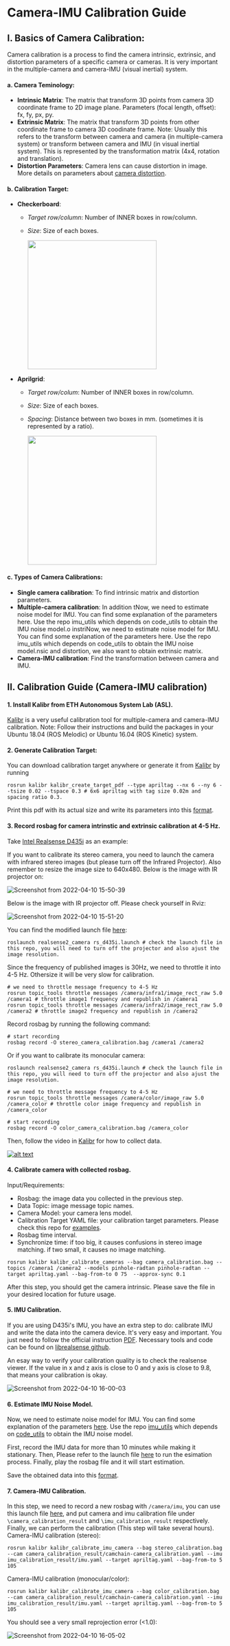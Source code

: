 # Camera-IMU Calibration Guide
## I. Basics of Camera Calibration:
Camera calibration is a process to find the camera intrinsic, extrinsic, and distortion parameters of a specific camera or cameras. It is very important in the multiple-camera and camera-IMU (visual inertial) system.  

#### a. Camera Teminology:
 - **Intrinsic Matrix**: The matrix that transform 3D points from camera 3D coordinate frame to 2D image plane. Parameters (focal length, offset): fx, fy, px, py.
 - **Extrinsic Matrix**: The matrix that transform 3D points from other coordinate frame to camera 3D coodinate frame. Note: Usually this refers to the transform between camera and camera (in multiple-camera system) or transform between camera and IMU (in visual inertial system). This is represented by the transformation matrix (4x4, rotation and translation).
 - **Distortion Parameters**: Camera lens can cause distortion in image. More details on parameters about [camera distortion](https://ori.codes/artificial-intelligence/camera-calibration/camera-distortions/).

#### b. Calibration Target:
 - **Checkerboard**:
   - *Target row/column*: Number of INNER boxes in row/column.
   - *Size*: Size of each boxes.
 
     <img src="https://user-images.githubusercontent.com/55560905/162593666-e2a997c7-1dc2-4203-aaf4-72dbb8b5e61b.png" width="300">
 
 - **Aprilgrid**:
   - *Target row/colum*: Number of INNER boxes in row/column.
   - *Size*: Size of each boxes.
   - *Spacing*: Distance between two boxes in mm. (sometimes it is represented by a ratio).
   
     <img src="https://user-images.githubusercontent.com/55560905/162593770-031a92b6-2994-4da0-9823-dd569ca4de69.png" width="300">
   
#### c. Types of Camera Calibrations:
 - **Single camera calibration**: To find intrinsic matrix and distortion parameters.
 - **Multiple-camera calibration**: In addition tNow, we need to estimate noise model for IMU. You can find some explanation of the parameters here. Use the repo imu_utils which depends on code_utils to obtain the IMU noise model.o instriNow, we need to estimate noise model for IMU. You can find some explanation of the parameters here. Use the repo imu_utils which depends on code_utils to obtain the IMU noise model.nsic and distortion, we also want to obtain extrinsic matrix.
 - **Camera-IMU calibration**: Find the transformation between camera and IMU.


## II. Calibration Guide (Camera-IMU calibration)

#### 1. Install Kalibr from ETH Autonomous System Lab (ASL).
  [Kalibr](https://github.com/ethz-asl/kalibr) is a very useful calibration tool for multiple-camera and camera-IMU calibration. Note: Follow their instructions and build the packages in your Ubuntu 18.04 (ROS Melodic) or Ubuntu 16.04 (ROS Kinetic) system.

#### 2. Generate Calibration Target:
You can download calibration target anywhere or generate it from [Kalibr](https://github.com/ethz-asl/kalibr) by running
```
rosrun kalibr kalibr_create_target_pdf --type apriltag --nx 6 --ny 6 --tsize 0.02 --tspace 0.3 # 6x6 apriltag with tag size 0.02m and spacing ratio 0.3.
```
Print this pdf with its actual size and write its parameters into this [format](https://github.com/Zhefan-Xu/camera-imu-calibration-guide/blob/main/apriltag.yaml).

#### 3. Record rosbag for camera intrinstic and extrinsic calibration at 4-5 Hz.
Take [Intel Realsense D435i](https://www.intelrealsense.com/depth-camera-d435i/) as an example:

If you want to calibrate its stereo camera, you need to launch the camera with infrared stereo images (but please turn off the Infrared Projector). Also remember to resize the image size to 640x480. Below is the image with IR projector on:

![Screenshot from 2022-04-10 15-50-39](https://user-images.githubusercontent.com/55560905/162637326-473fc871-ff19-471d-bea2-fe2bda9d858b.png)

Below is the image with IR projector off. Please check yourself in Rviz:

![Screenshot from 2022-04-10 15-51-20](https://user-images.githubusercontent.com/55560905/162637380-ecc20f1b-034a-4c60-84a5-9c5196aa7c1c.png)

You can find the modified launch file [here](https://github.com/Zhefan-Xu/camera-imu-calibration-guide/blob/main/rs_d435i.launch): 
```Now, we need to estimate noise model for IMU. You can find some explanation of the parameters here. Use the repo imu_utils which depends on code_utils to obtain the IMU noise model.
roslaunch realsense2_camera rs_d435i.launch # check the launch file in this repo, you will need to turn off the projector and also ajust the image resolution.
```
Since the frequency of published images is 30Hz, we need to throttle it into 4-5 Hz. Othersize it will be very slow for calibration.
```
# we need to throttle message frequency to 4-5 Hz
rosrun topic_tools throttle messages /camera/infra1/image_rect_raw 5.0 /camera1 # throttle image1 frequency and republish in /camera1
rosrun topic_tools throttle messages /camera/infra2/image_rect_raw 5.0 /camera2 # throttle image2 frequency and republish in /camera2
```
Record rosbag by running the following command:
```
# start recording
rosbag record -O stereo_camera_calibration.bag /camera1 /camera2
```

Or if you want to calibrate its monocular camera:
```
roslaunch realsense2_camera rs_d435i.launch # check the launch file in this repo, you will need to turn off the projector and also ajust the image resolution.

# we need to throttle message frequency to 4-5 Hz
rosrun topic_tools throttle messages /camera/color/image_raw 5.0 /camera_color # throttle color image frequency and republish in /camera_color

# start recording
rosbag record -O color_camera_calibration.bag /camera_color
```
Then, follow the video in [Kalibr](https://github.com/ethz-asl/kalibr) for how to collect data.

[![alt text](https://user-images.githubusercontent.com/5337083/44033014-50208b8a-9f09-11e8-8e9a-d7d6d3c69d97.png)](https://m.youtube.com/watch?v=puNXsnrYWTY "imu cam calib")


#### 4. Calibrate camera with collected rosbag.
Input/Requirements:
  - Rosbag: the image data you collected in the previous step.
  - Data Topic: image message topic names.
  - Camera Model: your camera lens model.
  - Calibration Target YAML file: your calibration target parameters. Please check this repo for [examples](https://github.com/Zhefan-Xu/camera-imu-calibration-guide/blob/main/apriltag.yaml).
  - Rosbag time interval.
  - Synchronize time: if too big, it causes confusions in stereo image matching. if two small, it causes no image matching.
```
rosrun kalibr kalibr_calibrate_cameras --bag camera_calibration.bag --topics /camera1 /camera2 --models pinhole-radtan pinhole-radtan --target apriltag.yaml --bag-from-to 0 75  --approx-sync 0.1
```
After this step, you should get the camera intrinsic. Please save the file in your desired location for future usage.

#### 5. IMU Calibration.
If you are using D435i's IMU, you have an extra step to do: calibrate IMU and write the data into the camera device. It's very easy and important. You just need to follow the official instruction [PDF](https://www.intelrealsense.com/wp-content/uploads/2019/07/Intel_RealSense_Depth_D435i_IMU_Calibration.pdf).
Necessary tools and code can be found on [librealsense github](https://github.com/IntelRealSense/librealsense).

An esay way to verify your calibration quality is to check the realsense viewer. If the value in x and z axis is close to 0 and y axis is close to 9.8, that means your calibration is okay.

![Screenshot from 2022-04-10 16-00-03](https://user-images.githubusercontent.com/55560905/162637582-218046d8-2697-4444-96e6-0f6fa66beb7f.png)

#### 6. Estimate IMU Noise Model.
Now, we need to estimate noise model for IMU. You can find some explanation of the parameters [here](https://github.com/ethz-asl/kalibr/wiki/IMU-Noise-Model).
Use the repo [imu_utils](https://github.com/gaowenliang/imu_utils) which depends on [code_utils](https://github.com/gaowenliang/code_utils) to obtain the IMU noise model.

First, record the IMU data for more than 10 minutes while making it stationary. Then, Please refer to the launch file [here](https://github.com/Zhefan-Xu/camera-imu-calibration-guide/blob/main/d435i_imu_calibration.launch) to run the esimation process. Finally, play the rosbag file and it will start estimation.

Save the obtained data into this [format](https://github.com/Zhefan-Xu/camera-imu-calibration-guide/blob/main/imu.yaml).
 

#### 7. Camera-IMU Calibration.
In this step, we need to record a new rosbag with `/camera/imu`, you can use this launch file [here](https://github.com/Zhefan-Xu/camera-imu-calibration-guide/blob/main/record_stereo_calibration_bag.sh), and put camera and imu calibration file under `\camera_calibration_result` and `\imu_calibration_result` respectively.
Finally, we can perform the calibration (This step will take several hours).
Camera-IMU calibration (stereo):
```
rosrun kalibr kalibr_calibrate_imu_camera --bag stereo_calibration.bag --cam camera_calibration_result/camchain-camera_calibration.yaml --imu imu_calibration_result/imu.yaml --target apriltag.yaml --bag-from-to 5 105
```

Camera-IMU calibration (monocular/color):
```
rosrun kalibr kalibr_calibrate_imu_camera --bag color_calibration.bag --cam camera_calibration_result/camchain-camera_calibration.yaml --imu imu_calibration_result/imu.yaml --target apriltag.yaml --bag-from-to 5 105
```
You should see a very small reprojection error (<1.0):

![Screenshot from 2022-04-10 16-05-02](https://user-images.githubusercontent.com/55560905/162637675-5df47c85-e63f-486e-89a4-3f4bba91fe26.png)
